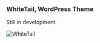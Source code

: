 ### WhiteTail, WordPress Theme
Still in development.


![WhiteTail](http://img.ihere.org/uploads/040c091068.png)